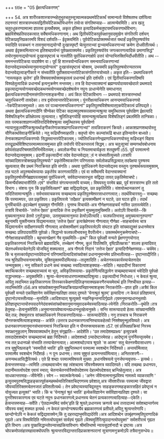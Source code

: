 +++
title = "05 ईक्षत्यधिकरणम्"

+++
54. अत्र शारीरकशास्त्रारम्भहेतुभूतचतुस्सूत्र्यात्मकप्रथमपेटिकार्थं सामान्यतो विशेषतश्च दर्शयित्वा तदनन्तरं शास्त्रारम्भरूपद्वितीयपेटिकार्थाभिधानेन तयोःस संगतिमप्याह-- आत्मन्येवमिति। अत्र खलु चतुरधुकरण्यामात्मा ज्ञातव्य इत्यर्थैक्यम्, अकृत इतिमत इत्यादिकर्मचतुष्टयमधिकरणार्थविभागः; ब्रह्मविशेषप्रतिपादकत्वात् सर्वेषामधिकरणानाम्। अथ द्वितीयपेटिकापूर्वपक्षानुवादमुखेन संगतिरपि दर्शयन् पेटिकाप्रवृत्तिप्रकारमपि विशदं दर्शयति-- ईदृक्त्वमिति। पूर्वपोटिकाप्रोक्तमर्थजातं यथार्हं प्रकृतिपुरुषयोरेव स्यादिति परकथनं न तावनुमानाद्ययोग्यौ दुःखास्पृष्टौ चेत्युत्तराभ्यां द्वाभ्यामधिकरणाभ्यां क्रमेण दोधवीतीत्यर्थः। अथवा ईदृक्त्वमित्यारभ्य इतिशब्दपर्यन्तं पूर्वपक्षवाक्यमेव। प्रकृतिपुरुषयोरेव जगत्कारणत्वादिकं प्रमाणासिद्धं" तयोरनुमानाद्ययोग्यत्वं दुःखास्पृष्टत्वं च नास्तीति पूर्वाधिकरणाक्षेपे उत्तरं योग्याभिरुक्तिभिर्दोधवीतीति। अथ --समनन्तरपेटिकया पादशेषेण वा। पूर्वं हि शास्त्रयोन्यधिकरण समन्वयाधिकरणाभ्यां वेदान्तवेद्यस्यार्थस्यानुमानाद्ययोग्यत्वं" दुःखासंस्पृष्टत्वं चोक्तम्, उभयमपि प्रकृतिपुरुषयोरन्यतरस्य वेदान्तवेद्यत्वाङ्गीकारे न संभवतीति पूर्वोक्तावान्तरपेटिकासंगतिरप्यत्रोच्यते। अकृत इति-- प्रथमाधिकरणे 'नास्त्यकृतः कृतेन' इति विषयवाक्योक्तमकृतत्वं प्रधानार्थ इति दर्शयति। एवं द्वितीयाधिकरणादिष्वपि विश्वहेतुत्वादिकं प्रधानार्थं इत्यनुक्रमेण मन्तव्यम्। तत्र हि वेदान्तवाक्यानां ब्रह्मण्ययोदव्यवच्छेदपरे प्रथमपादे प्रकृत्याद्यन्ययोगव्यवच्छेदकथनमयोगव्यवच्छेदशेषत्वेन नपुनः प्राधान्येनेति समाधानात् ईक्षत्यधिकरणादीनामसंगतिरनाशङ्कनीया। अयं किल पेटिकाविभागः -- प्रथमपादे शास्त्रारम्भार्था चतुरधिकरणी तावदेका। तत्र द्वयोरवान्तरपेटिकात्वम्। पुंनरीक्षत्याधिकरण आनन्दमयाधिकरणयो -रेकपेटिकात्वमुच्यते। अतः परं पञ्चानामप्यधिकरणानां" प्रकृतिपुरुषविशेषत्वात्एकपेटिकात्वं प्रतिपद्यते। अथवा ईक्षत्यधिकरणादीनि त्रीण्येका पेटिका सदात्मपुरुषरूपसामान्यश्रुत्या समुत्थितस्य पूर्वपक्षिण ईक्षत्यादि विशेषलिङ्गेन प्रतिक्षेपस्य तुल्यत्वात्। श्रुतिलिङ्गयोर्हि सामान्यश्रुत्यपेक्षया विशेषलिङ्गं प्रबलमिति तान्त्रिकाः। ततः परमाकाशप्राणज्योतिरादिविशेषश्रुत्या समुत्थितस्य पूर्वपक्षिणो न्यायानुकूलयौगिकश्रुत्यर्थाङ्गीकारेणाकाशप्राणाधिकरणाभ्यां" तावन्निराकरणं क्रियते। आकाशप्राणशब्दयोस्तु यौगिकार्थावेवाङ्गीक्रियेते। नतु रूढिर्योगमपहरति। क्लृप्तो योगः कल्प्यांरूढिं बाधत इतिन्यायेन बाध्यते। तेनाकाशप्राणाधिकरणयोः सिद्धमवान्तरपेटिकात्वम्। ज्योतिरधिकरणेन्द्रप्राणाधिकरणयोस्तु रूढिभङ्गं विहाय तत्तद्रूढार्थविशिष्टपरमात्मपरत्वमुच्यत इति तयोरपि पेटिकान्तरत्वं सिद्धम्। अत्र चतुःसूत्र्यां सम्यगर्थावबोधनाय प्रमेयसंग्रहपरिश्रमशालिभिर्भवितव्यम्। अवलोकनीया च नियतमाचार्यकृता शतदूषणी॥55. पूर्वं परमात्मनो वेदान्तवेद्यत्वमुक्तम्। इदानीं प्रकृत्यादीनां तदेव वेदान्तवेद्यत््वं न संभवतीत्युच्यते।तत्रापि सांख्यादिशास्त्रोक्तप्रकृतिपुरुषयोः" प्रकृतेर्विश्वाकारेण परिणतायाः सर्वलोकप्रसिद्धत्वात् तदपेक्षया पुरुषस्य सूक्ष्यत्वात् सैव प्रथमं निराक्रियत इति संगतिः। अथवा पूर्वाधिकरणे वेदान्तवेद्यस्य वस्तुनः पुरुषार्थरूपत्वमुक्तम्, तन्न घटते अपुरुषार्थरूपायाः प्रकृतेरेव कारणत्वादिति। एवं वा सर्वेषामपि वेदान्तवाक्यानां प्रकृतिपुरुषोत्तीर्णब्रह्मपरत्वमुक्तं पूर्वाधिकरणे, सर्ववेदान्तसारभूता सद्विद्या तावत् प्रकृतिमेवाचष्टे।किमन्यैर्वाक्याभासैरिति।एवं" संभावितं संगत्यन्तरमपि वाच्यम्। विषयस्तु परमेव ब्रह्म, पुर्वं शास्त्रारम्भ इति ततो विभागः। संशयः पुनः किं प्रकृतिविलक्षणं" ब्रह्म सद्विद्यावेद्यम्, उत प्रकृतिरिति। संशयोत्थानकारणं तु सदितिसामान्यश्रुतिः। सर्वभाववाचकस्य सच्छब्दस्य प्रकृतिपुरुषेश्वरसाधारणत्वात्। तदर्थविचारस्तु-- सच्छब्दः किं परमात्मपरः, उत प्रकृतिपरः। प्रकृतिपरत्वे 'तदैक्षत' इत्यक्तमीक्षणं न घटते, उत घटत इति। तदर्थं पुनर्विचार्यते-इदञ्चेक्षणं मुख्यमुत गौणमिति। पुनश्च विचार्यते-अत्र गौणेक्षणसाहचर्यं नास्ति उतास्त्येवेति। तत्रापि विचार्यते- 'तत्तेज ऐक्षत' इत्यादिकं तेजः प्रभृतीक्षणं मुख्य्मुतामुख्य्मिति। अतोऽपि विचार्यते--किं मुख्यत्वानुरूपा हेतवो ऽनुरोद्धव्याः, उतामुख्यत्वानुरूपा हेत्वोऽपीत्यादि। फलफलिभास्तु अमुख्यत्वानुरुपाणां" बहूनामपि युक्तीनामत्र विद्यमानत्वात् 'तत्तेज ऐक्षत' इत्यत्रेक्षेणस्य गौणत्वात् गौणेक्षा -साहचार्यस्य चात्र विद्यमानत्वेन सदीक्षणस्यापि गौणत्वात् अत्रोक्तमीक्षणं प्रकृतिपरत्वेऽपि संघटत इति सांख्याद्युक्तं प्रधानमेवात्र सच्छब्दः प्रतिपादयतीति पूर्वपक्षे। सिद्धान्ते फलफलीभावस्तु वैपरीत्येन। उक्तमर्थमनुक्रमेणाचष्टे--गौणेक्षासाहचर्यादिति। बहुभवनप्रेक्षणं नैव मुख्यमिति--इत्थं" किल पूर्वपक्षी मन्यते ईक्षणगुणयोगात् प्रकृतिकारणत्वं निराक्रियते ब्रह्मवादिभिः, तच्चेक्षणं गौणम्, कूलं पिपतिषति, वृष्टिप्रीतक्षत्राः" शालय इत्यादिवत् चेतनधर्मस्याचेतनेऽपि योजयितुं शक्यत्वात् , अत्र गौणत्वे निदानं 'तत्तेज ऐक्षत' इत्यादिगौणेक्षणमाह-- चर्यमेव। किं च मृत्तत्कार्यदृष्टान्तादेवेदानां परिणामादित्यादिसांख्योक्तं प्रधानानुमानमेव प्रतिभातीत्याह-- दृष्टान्ताद्यैरिति। नच श्रुतिप्रतिभावनामात्रमेव, युक्तियुक्तमपीदमित्याह--तादृशादिति। अचेतनरूपकार्यस्याचेतनादेव जन्मयुक्तम्। ननु सविकारे प्रधाने कथं सच्छब्दः स्यादित्याशङ्क्याह--सदिति। महदादीनां विकाराणां क्वाचित्कत्वेन सच्छब्दवाच्यत्वं मा भूत्, अविकृतिरूपायाः- प्रकृतेर्नित्यसिद्धत्वेन सच्छब्दवाच्यत्वं भवेदिति पूर्वपक्षे राद्धान्तमाह-- अयुक्तमिति। श्रुत्या-चेतनासाधारणात्मशब्दादिश्रुत्या। प्रकृत्यादीनां निरोधात्। न केवलं श्रुत्या, अपितु त्वदभिमत प्रकृतिकारणत्व तिरस्कारकेक्षणादिलिङ्गवाक्यप्रकरणैरप्ययमेवार्थ इति निश्चीयत इत्याह-- त्वदभिमतेति॥56.अत्र सांख्योक्तानुमानिकप्रक्रियाप्रत्यभिज्ञानमाशङ्क्य निराकरोति--ज्ञात इति।अत्रैवं किल पूर्वपक्षी मन्यते एकविज्ञानेन सर्वविज्ञानप्रतिज्ञा तावत् दृश्यते 'येनाश्रुतं श्रुतम्' इत्यादिना।न केवलं प्रतिज्ञामात्रं, दृष्टानोऽप्यस्तीत्याह--मृत्तदिति।आदिशव्दात् श्रुत्युक्तो नखनिकृन्तनादिर्गृह्यते।एवमनुमानप्रधानभुतयोः प्रतिज्ञादृष्टान्तयोरुपपादनेनेदंवाक्यंसांख्योक्तानुमानामुवादकमेवस्यादित्याह-त्येनेति।निराकरोति--वृथेति।तत्र हेतुमाह--हेत्वनुक्तेरिति।अनुमानावयवेष्वत्यन्तप्रधानभूतहेत्वनुक्तेः। सन्ति सारूप्यादयो हेतवः सांख्यानामिति चेत् तन्न; तेषामुत्तरत्र सांख्याधिकरणे निराकरणादित्याह-- सारूप्यादेरिति। ननु तत्रचात्र च निराकरणे पौनरुक्त्यमित्याशङ्क्याह-- अत्रेति।उत्तरत्र प्रधानकारणत्वनिश्चायकहेतवो निश्शेषमुन्मूलयिष्यते। अत्र प्रधानकारणत्वानुमानसंभावनामात्रं निराक्रियत इति न पौनरुक्त्यावकाशः॥57. एवं प्रतिपक्षप्रक्रियां निरस्य स्वपक्षानुकूलान् विषयवाक्यार्थान् हेतून् संगृह्णाति-- आदेशेति। 'उत तमादेशमप्राक्ष्यः' इत्युपक्रमे तावदादेशशब्देन सच्छब्दवाच्यं ब्रह्म निर्दिश्यते। आदेशशब्दो ऽप्यादेष्टारमेवाह। आदेष्टृत्वं पुनर्नियन्तृत्वमेव। नच तत् प्रधानपक्षे संभवति तस्याचेतनत्वात्। आत्मशब्दोऽप्यत्र श्रूयते `स आत्मा' सतु चेतनस्यैवासाधरणः। तत्र सुषुप्तिप्रसङ्गे 'स्वमपीतो भवति' इति सुषुप्तिस्थानं परमात्मा स्वशब्देन निर्दिश्यते। अन्तर्यामित्वात् परमात्मैव स्वशब्देन निर्देशार्हः। न पुनः प्रधानम्। तस्य सुषुप्तं प्रत्यनन्तर्यामित्वात्। अनितरशरणैः--अनन्यथआसिद्धैरित्यर्थः। एते हि शब्दाः परमात्मविषयत्वे मुख्याः ,प्रधानविषयत्वे पुनर्जघन्यवृत्तय-- इत्यर्थः। हेत्वन्तरमप्याह--त्वमिति।तच्छब्दवाच्येन सह त्वंशब्दस्य जीवस्यैक्यमत्र व्यपदिश्यते। यदि तच्छब्दः प्रधानपरः, तदानीमतत्वोपदेश एवायं स्यात्; चेतनाचेतनयोरैक्योपदेशस्य देहात्मोपदेशवत् भ्रान्तिहेतुत्वात्। अत्र साधकान्तरमाह--जीवेनेति। स्वेन -- स्वात्मकेनेत्यर्थः। 'अनेन जीवेनात्मनानुप्रविश्य नामरूपे व्याकरवाणि ' इत्युत्तमपुरुषसिद्धाहङ्कारपूर्वकमहमर्थव्यतिरिक्ताचिद्गणस्य प्रवेशात्,अत्र जीवशरीरकः परमात्मा जीवद्वारा जीवव्यतिरिक्तमचेतनजातं प्रविशतीत्यर्थः। तेन प्रवेष्टव्यस्याचिद्वस्तुनः साहङ्करणमहङ्कारसहितं प्रवेष्टृत्वं न योयुज्यत इत्युक्तं" भवति। किं च 'येनाश्रुतं श्रुतं भवति' इत्येकविज्ञानेन सर्वविज्ञानप्रतिज्ञा दृश्यते। सा पुनरीश्वरकारणत्व एव घटते नपुनः प्रधानकारणत्वे,प्रधानस्य चेतनं प्रत्यकारणत्वादित्याह--एकेति।हेत्वन्तरमप्याह--सर्वेति।'ऐतदात्म्यमिदं सर्वम्'इति हि श्रुयते,प्रधानस्य क्रणत्वे कथं तत्तादात्म्यं सर्वशब्दान्तर्गस्य जीवस्य वक्तुं शक्यत इत्यर्थः।न केवलं छान्दोग्यश्रपत्यैव ब्रह्मकारणत्वं प्रतीयते,अपितु श्रुत्यन्तरेणापि।छान्दोग्येऽपि न केकलं सद्विद्यावाक्येन,किं तु दहरव्द्याभुमविद्यादेरेपि।अत्र आदिशब्देन उपबृंहणस्मृतिपुराणादिकं गृह्यते।अत्र विश्वविदिति नमित्तत्वोपयुक्तं सार्वज्ञ्यं गृह्यते।विश्वमुर्तिरित्युपादानत्वोपयुक्तं" सर्वशरीरत्वं गृह्यत इति विभागः।अत्र पुपक्षसिद्धान्तोपन्यासप्रंकियाविभागः श्रीमतिभाष्ये न्यायसुदर्शनादौ च द्रष्टव्यः।अत्र चोपक्रमोपसंहारमहावाक्योपपत्तिः श्रुत्यन्तरविद्यान्तरादिप्राकाशनपरानां सुत्राणामनुक्रमोऽपि तत्रैवानुसन्धेयः॥